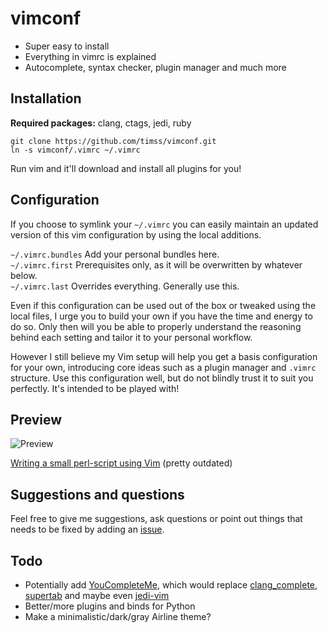 vimconf
=======
* Super easy to install
* Everything in vimrc is explained
* Autocomplete, syntax checker, plugin manager and much more

Installation
------------
**Required packages:** clang, ctags, jedi, ruby

    git clone https://github.com/timss/vimconf.git
    ln -s vimconf/.vimrc ~/.vimrc

Run vim and it'll download and install all plugins for you!

Configuration
-------------
If you choose to symlink your `~/.vimrc` you can easily maintain an updated
version of this vim configuration by using the local additions.

`~/.vimrc.bundles`  Add your personal bundles here.   
`~/.vimrc.first`    Prerequisites only, as it will be overwritten by whatever below.   
`~/.vimrc.last`     Overrides everything. Generally use this.   

Even if this configuration can be used out of the box or tweaked using
the local files, I urge you to build your own if you have the time and
energy to do so. Only then will you be able to properly understand the
reasoning behind each setting and tailor it to your personal workflow.

However I still believe my Vim setup will help you get a basis configuration
for your own, introducing core ideas such as a plugin manager and
`.vimrc` structure. Use this configuration well, but do not blindly trust it to
suit you perfectly. It's intended to be played with!

Preview
-------
![Preview](http://i.imgur.com/L0axH7e.png "Vim screenshot, C++ autocomplete")

[Writing a small perl-script using Vim](http://youtu.be/DrzAuLsxgwU) \(pretty outdated\)

Suggestions and questions
-------------------------
Feel free to give me suggestions, ask questions or point out things that needs
to be fixed by adding an [issue](https://github.com/timss/vimconf/issues).

Todo
----
* Potentially add [YouCompleteMe](https://github.com/Valloric/YouCompleteMe),
which would replace [clang\_complete](https://github.com/Rip-Rip/clang_complete), 
[supertab](https://github.com/ervandew/supertab) and maybe even 
[jedi-vim](https://github.com/davidhalter/jedi-vim)
* Better/more plugins and binds for Python
* Make a minimalistic/dark/gray Airline theme?
